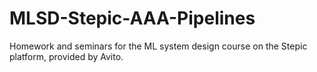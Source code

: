 # MLSD-Stepic-AAA-Pipelines
Homework and seminars for the ML system design course on the Stepic platform, provided by Avito.
